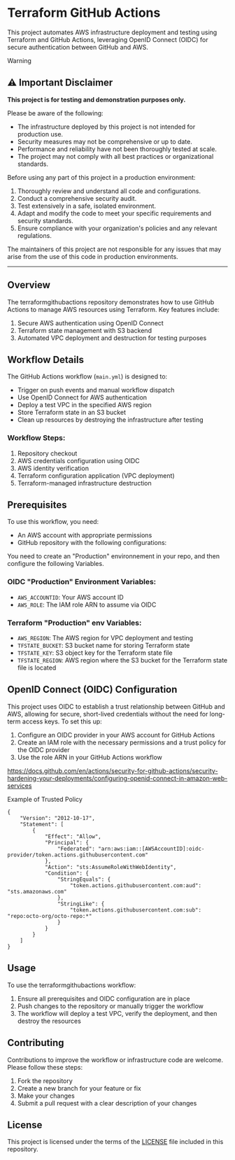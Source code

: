 # Terraform GitHub Actions

This project automates AWS infrastructure deployment and testing using Terraform and GitHub Actions, leveraging OpenID Connect (OIDC) for secure authentication between GitHub and AWS.

> [!WARNING]  
> ## ⚠️ Important Disclaimer
>
> **This project is for testing and demonstration purposes only.**
>
>Please be aware of the following:
>
>- The infrastructure deployed by this project is not intended for production use.
>- Security measures may not be comprehensive or up to date.
>- Performance and reliability have not been thoroughly tested at scale.
>- The project may not comply with all best practices or organizational standards.
>
>Before using any part of this project in a production environment:
>
>1. Thoroughly review and understand all code and configurations.
>2. Conduct a comprehensive security audit.
>3. Test extensively in a safe, isolated environment.
>4. Adapt and modify the code to meet your specific requirements and security standards.
>5. Ensure compliance with your organization's policies and any relevant regulations.
>
>The maintainers of this project are not responsible for any issues that may arise from the use of this code in production environments.
---

## Overview

The terraformgithubactions repository demonstrates how to use GitHub Actions to manage AWS resources using Terraform. Key features include:

1. Secure AWS authentication using OpenID Connect
2. Terraform state management with S3 backend
3. Automated VPC deployment and destruction for testing purposes

## Workflow Details

The GitHub Actions workflow (`main.yml`) is designed to:

- Trigger on push events and manual workflow dispatch
- Use OpenID Connect for AWS authentication
- Deploy a test VPC in the specified AWS region
- Store Terraform state in an S3 bucket
- Clean up resources by destroying the infrastructure after testing

### Workflow Steps:

1. Repository checkout
2. AWS credentials configuration using OIDC
3. AWS identity verification
4. Terraform configuration application (VPC deployment)
5. Terraform-managed infrastructure destruction

## Prerequisites

To use this workflow, you need:

- An AWS account with appropriate permissions
- GitHub repository with the following configurations:

You need to create an "Production" environnement in your repo, and then configure the following Variables.

### OIDC "Production" Environment Variables:
  - `AWS_ACCOUNTID`: Your AWS account ID
  - `AWS_ROLE`: The IAM role ARN to assume via OIDC

### Terraform "Production" env Variables:
  - `AWS_REGION`: The AWS region for VPC deployment and testing
  - `TFSTATE_BUCKET`: S3 bucket name for storing Terraform state
  - `TFSTATE_KEY`: S3 object key for the Terraform state file
  - `TFSTATE_REGION`: AWS region where the S3 bucket for the Terraform state file is located

## OpenID Connect (OIDC) Configuration

This project uses OIDC to establish a trust relationship between GitHub and AWS, allowing for secure, short-lived credentials without the need for long-term access keys. To set this up:

1. Configure an OIDC provider in your AWS account for GitHub Actions
2. Create an IAM role with the necessary permissions and a trust policy for the OIDC provider
3. Use the role ARN in your GitHub Actions workflow

https://docs.github.com/en/actions/security-for-github-actions/security-hardening-your-deployments/configuring-openid-connect-in-amazon-web-services

Example of Trusted Policy
```
{
    "Version": "2012-10-17",
    "Statement": [
        {
            "Effect": "Allow",
            "Principal": {
                "Federated": "arn:aws:iam::[AWSAccountID]:oidc-provider/token.actions.githubusercontent.com"
            },
            "Action": "sts:AssumeRoleWithWebIdentity",
            "Condition": {
                "StringEquals": {
                    "token.actions.githubusercontent.com:aud": "sts.amazonaws.com"
                },
                "StringLike": {
                    "token.actions.githubusercontent.com:sub": "repo:octo-org/octo-repo:*"
                }
            }
        }
    ]
}
```

## Usage

To use the terraformgithubactions workflow:

1. Ensure all prerequisites and OIDC configuration are in place
2. Push changes to the repository or manually trigger the workflow
3. The workflow will deploy a test VPC, verify the deployment, and then destroy the resources


## Contributing

Contributions to improve the workflow or infrastructure code are welcome. Please follow these steps:

1. Fork the repository
2. Create a new branch for your feature or fix
3. Make your changes
4. Submit a pull request with a clear description of your changes

## License

This project is licensed under the terms of the [LICENSE](LICENSE) file included in this repository.


